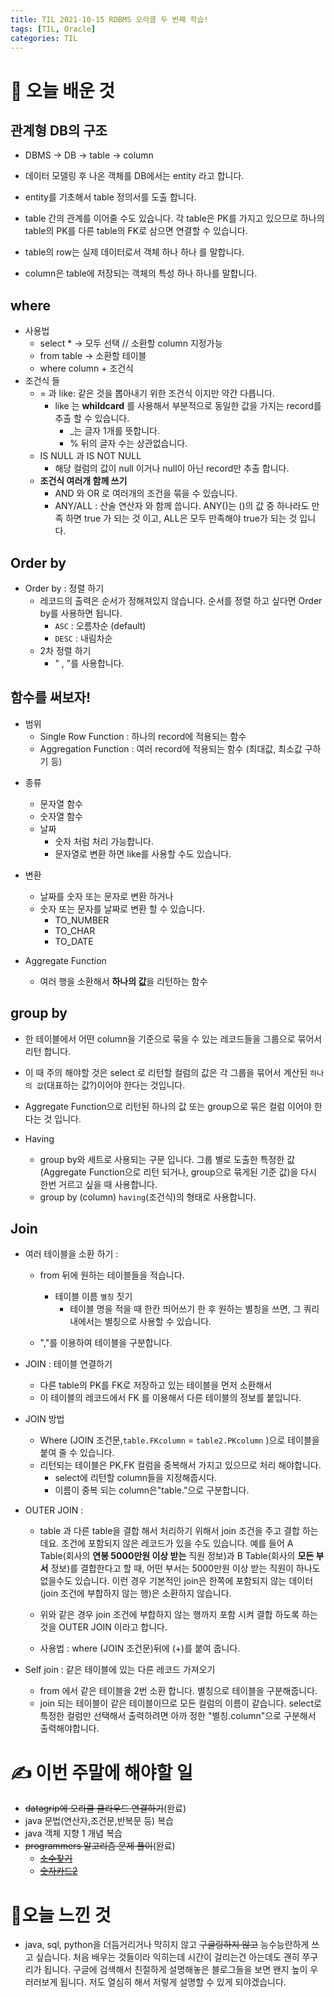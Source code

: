 ```yaml
---
title: TIL 2021-10-15 RDBMS 오라클 두 번째 학습!
tags: [TIL, Oracle]
categories: TIL
---
```


# 👀 오늘 배운 것 

## 관계형 DB의 구조

- DBMS -> DB -> table -> column


- 데이터 모델링 후 나온 객체를 DB에서는 entity 라고 합니다.
- entity를 기초해서 table 정의서를 도출 합니다. 
- table 간의 관계를 이어줄 수도 있습니다. 각 table은 PK를 가지고 있으므로 하나의 table의 PK를 다른 table의 FK로 삼으면 연결할 수 있습니다. 
- table의 row는 실제 데이터로서 객체 하나 하나 를 말합니다. 
- column은 table에 저장되는 객체의 특성 하나 하나를 말합니다. 

## where
- 사용법 
    * select *  -> 모두 선택 // 소환할 column 지정가능 
    * from table -> 소환할 테이블
    * where column + 조건식 
- 조건식 들 
    - = 과 like: 같은 것을 뽑아내기 위한 조건식 이지만 약간 다릅니다.
        - like 는 **whildcard** 를 사용해서 부분적으로 동일한 값을 가지는 record를 추출 할 수 있습니다.
            - _는 글자 1개를 뜻합니다. 
            - % 뒤의 글자 수는 상관없습니다. 
    - IS NULL 과 IS NOT NULL 
        - 해당 컬럼의 값이 null 이거나 null이 아닌 record만 추출 합니다.
    - **조건식 여러개 함께 쓰기**
        - AND 와 OR 로 여러개의 조건을 묶을 수 있습니다.
        - ANY/ALL : 산술 연산자 와 함께 씁니다. ANY()는 ()의 값 중 하나라도 만족 하면 true 가 되는 것 이고, ALL은 모두 만족해야 true가 되는 것 입니다.

## Order by
* Order by : 정렬 하기 
    - 레코드의 출력은 순서가 정해져있지 않습니다. 순서를 정렬 하고 싶다면 Order by를 사용하면 됩니다. 
        - `ASC` : 오름차순 (default)
        - `DESC` : 내림차순 
    - 2차 정렬 하기 
        - " , "를 사용합니다.



## 함수를 써보자! 
*  범위
    - Single Row Function : 하나의 record에 적용되는 함수 
    - Aggregation Function : 여러 record에 적용되는 함수 (최대값, 최소값 구하기 등)

-  종류
    - 문자열 함수
    - 숫자열 함수 
    - 날짜 
        - 숫자 처럼 처리 가능합니다. 
        - 문자열로 변환 하면 like를 사용할 수도 있습니다. 

-  변환 
    - 날짜를 숫자 또는 문자로 변환 하거나
    - 숫자 또는 문자를 날짜로 변환 할 수 있습니다. 
        - TO_NUMBER
        - TO_CHAR
        - TO_DATE
-  Aggregate Function
    - 여러 행을 소환해서 **하나의 값**을 리턴하는 함수 

## group by 
- 한 테이블에서 어떤 column을 기준으로 묶을 수 있는 레코드들을 그룹으로 묶어서 리턴 합니다. 
- 이 때 주의 해야할 것은 select 로 리턴할 컬럼의 값은 각 그룹을 묶어서 계산된 `하나의 값`(대표하는 값?)이어야 한다는 것입니다. 
- Aggregate Function으로 리턴된 하나의 값 또는 group으로 묶은 컬럼 이어야 한다는 것 입니다. 

- Having 
    - group by와 세트로 사용되는 구문 입니다. 그룹 별로 도출한 특정한 값(Aggregate Function으로 리턴 되거나, group으로 묶게된 기준 값)을 다시 한번 거르고 싶을 때 사용합니다. 
    - group by (column) `having`(조건식)의 형태로 사용합니다. 
    


## Join
- 여러 테이블을 소환 하기 : 
    - from 뒤에 원하는 테이블들을 적습니다.
        - 테이블 이름 `별칭` 짓기
            - 테이블 명을 적을 때 한칸 띄어쓰기 한 후 원하는 별칭을 쓰면, 그 쿼리 내에서는 별칭으로 사용할 수 있습니다. 

    - ","를 이용하여 테이블을 구분합니다.
- JOIN : 테이블 연결하기 
    - 다른 table의 PK를 FK로 저장하고 있는 테이블을 먼저 소환해서 
    - 이 테이블의 레코드에서 FK 를 이용해서 다른 테이블의 정보를 붙입니다. 
- JOIN 방법
    - Where (JOIN 조건문,`table.FKcolumn` = `table2.PKcolumn` )으로 테이블을 붙여 줄 수 있습니다. 
    - 리턴되는 테이블은 PK,FK 컬럼을 중복해서 가지고 있으므로 처리 해야합니다. 
        - select에 리턴할 column들을 지정해줍시다. 
        - 이름이 중복 되는 column은"table."으로 구분합니다. 
        
- OUTER JOIN :
    - table 과 다른 table을 결합 해서 처리하기 위해서 join 조건을 주고 결합 하는데요. 조건에 포함되지 않은 레코드가 있을 수도 있습니다. 예를 들어 A Table(회사의 **연봉 5000만원 이상 받는** 직원 정보)과 B Table(회사의 **모든 부서** 정보)를 결합한다고 할 때, 어떤 부서는 5000만원 이상 받는 직원이 하나도 없을수도 있습니다. 이런 경우 기본적인 join은 한쪽에 포함되지 않는 데이터(join 조건에 부합하지 않는 행)은 소환하지 않습니다. 

    - 위와 같은 경우 join 조건에 부합하지 않는 행까지 포함 시켜 결합 하도록 하는 것을 OUTER JOIN 이라고 합니다. 
    - 사용법 : where (JOIN 조건문)뒤에 (+)를 붙여 줍니다. 

- Self join : 같은 테이블에 있는 다른 레코드 가져오기
    - from 에서 같은 테이블을 2번 소환 합니다. 별칭으로 테이블을 구분해줍니다. 
    - join 되는 테이블이 같은 테이블이므로 모든 컬럼의 이름이 같습니다. select로 특정한 컬럼만 선택해서 출력하려면 아까 정한 "별칭.column"으로 구분해서 출력해야합니다.


# ✍️ 이번 주말에 해야할 일 

- ~~datagrip에 오라클 클라우드 연결하기~~(완료)
- java 문법(연산자,조건문,반복문 등) 복습
- java 객체 지향 1 개념 복습 
- ~~programmers 알고리즘 문제 풀이~~(완료)
    - ~~[소수찾기](https://programmers.co.kr/learn/courses/30/lessons/42839)~~
    - ~~[숫자카드2](https://www.acmicpc.net/problem/10816)~~


# 🥳오늘 느낀 것  
- java, sql, python을 더듬거리거나 막히지 않고 ~~구글링하지 않고~~ 능수능란하게 쓰고 싶습니다. 처음 배우는 것들이라 익히는데 시간이 걸리는건 아는데도 괜히 쭈구리가 됩니다. 구글에 검색해서 친절하게 설명해놓은 블로그들을 보면 왠지 높이 우러러보게 됩니다. 저도 열심히 해서 저렇게 설명할 수 있게 되야겠습니다. 
